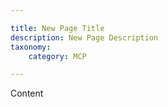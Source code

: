```yaml
---

title: New Page Title
description: New Page Description
taxonomy:
    category: MCP

---
```


Content
